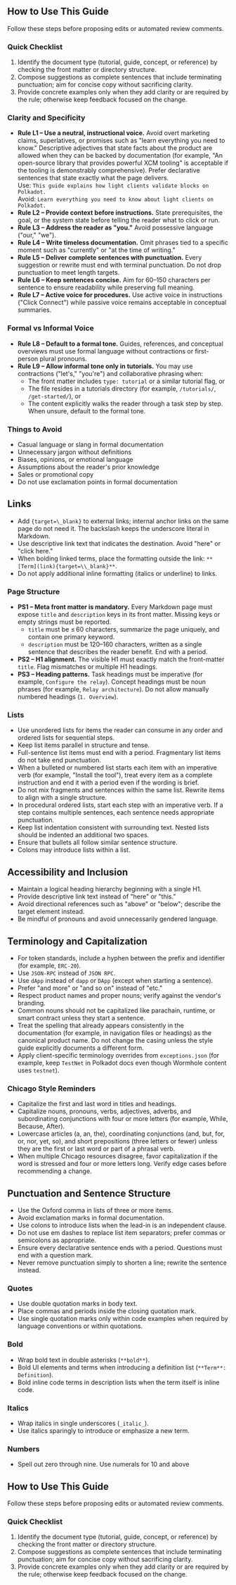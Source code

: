 ## How to Use This Guide

Follow these steps before proposing edits or automated review comments.

### Quick Checklist

1. Identify the document type (tutorial, guide, concept, or reference) by checking the front matter or directory structure.
2. Compose suggestions as complete sentences that include terminating punctuation; aim for concise copy without sacrificing clarity.
3. Provide concrete examples only when they add clarity or are required by the rule; otherwise keep feedback focused on the change.

### Clarity and Specificity
- **Rule L1 – Use a neutral, instructional voice.** Avoid overt marketing claims, superlatives, or promises such as "learn everything you need to know." Descriptive adjectives that state facts about the product are allowed when they can be backed by documentation (for example, "An open-source library that provides powerful XCM tooling" is acceptable if the tooling is demonstrably comprehensive). Prefer declarative sentences that state exactly what the page delivers.  
  Use: `This guide explains how light clients validate blocks on Polkadot.`  
  Avoid: `Learn everything you need to know about light clients on Polkadot.`
- **Rule L2 – Provide context before instructions.** State prerequisites, the goal, or the system state before telling the reader what to click or run.
- **Rule L3 – Address the reader as "you."** Avoid possessive language ("our," "we").
- **Rule L4 – Write timeless documentation.** Omit phrases tied to a specific moment such as "currently" or "at the time of writing."
- **Rule L5 – Deliver complete sentences with punctuation.** Every suggestion or rewrite must end with terminal punctuation. Do not drop punctuation to meet length targets.
- **Rule L6 – Keep sentences concise.** Aim for 60–150 characters per sentence to ensure readability while preserving full meaning.
- **Rule L7 – Active voice for procedures.** Use active voice in instructions ("Click Connect") while passive voice remains acceptable in conceptual summaries.

### Formal vs Informal Voice
- **Rule L8 – Default to a formal tone.** Guides, references, and conceptual overviews must use formal language without contractions or first-person plural pronouns.
- **Rule L9 – Allow informal tone only in tutorials.** You may use contractions ("let's," "you're") and collaborative phrasing when:
  - The front matter includes `type: tutorial` or a similar tutorial flag, or
  - The file resides in a tutorials directory (for example, `/tutorials/`, `/get-started/`), or
  - The content explicitly walks the reader through a task step by step.  
  When unsure, default to the formal tone.

### Things to Avoid
- Casual language or slang in formal documentation
- Unnecessary jargon without definitions
- Biases, opinions, or emotional language
- Assumptions about the reader's prior knowledge
- Sales or promotional copy
- Do not use exclamation points in formal documentation

## Links
- Add `{target=\_blank}` to external links; internal anchor links on the same page do not need it. The backslash keeps the underscore literal in Markdown.
- Use descriptive link text that indicates the destination. Avoid "here" or "click here."
- When bolding linked terms, place the formatting outside the link: `**[Term](link){target=\\_blank}**`.
- Do not apply additional inline formatting (italics or underline) to links.

### Page Structure
- **PS1 – Meta front matter is mandatory.** Every Markdown page must expose `title` and `description` keys in its front matter. Missing keys or empty strings must be reported.
  - `title` must be ≤ 60 characters, summarize the page uniquely, and contain one primary keyword.
  - `description` must be 120–160 characters, written as a single sentence that describes the reader benefit. End with a period.
- **PS2 – H1 alignment.** The visible H1 must exactly match the front-matter `title`. Flag mismatches or multiple H1 headings.
- **PS3 – Heading patterns.** Task headings must be imperative (for example, `Configure the relay`). Concept headings must be noun phrases (for example, `Relay architecture`). Do not allow manually numbered headings (`1. Overview`).

### Lists
- Use unordered lists for items the reader can consume in any order and ordered lists for sequential steps.
- Keep list items parallel in structure and tense.
- Full-sentence list items must end with a period. Fragmentary list items do not take end punctuation.
- When a bulleted or numbered list starts each item with an imperative verb (for example, "Install the tool"), treat every item as a complete instruction and end it with a period even if the wording is brief.
- Do not mix fragments and sentences within the same list. Rewrite items to align with a single structure.
- In procedural ordered lists, start each step with an imperative verb. If a step contains multiple sentences, each sentence needs appropriate punctuation.
- Keep list indentation consistent with surrounding text. Nested lists should be indented an additional two spaces.
- Ensure that bullets all follow similar sentence structure.
- Colons may introduce lists within a list.

## Accessibility and Inclusion
- Maintain a logical heading hierarchy beginning with a single H1.
- Provide descriptive link text instead of "here" or "this."
- Avoid directional references such as "above" or "below"; describe the target element instead.
- Be mindful of pronouns and avoid unnecessarily gendered language.

## Terminology and Capitalization
- For token standards, include a hyphen between the prefix and identifier (for example, `ERC-20`).
- Use `JSON-RPC` instead of `JSON RPC`.
- Use `dApp` instead of `dapp` or `DApp` (except when starting a sentence).
- Prefer "and more" or "and so on" instead of "etc."
- Respect product names and proper nouns; verify against the vendor's branding.
- Common nouns should not be capitalized like parachain, runtime, or smart contract unless they start a sentence.
- Treat the spelling that already appears consistently in the documentation (for example, in navigation files or headings) as the canonical product name. Do not change the casing unless the style guide explicitly documents a different form.
- Apply client-specific terminology overrides from `exceptions.json` (for example, keep `TestNet` in Polkadot docs even though Wormhole content uses `testnet`).

### Chicago Style Reminders
- Capitalize the first and last word in titles and headings.
- Capitalize nouns, pronouns, verbs, adjectives, adverbs, and subordinating conjunctions with four or more letters (for example, While, Because, After).
- Lowercase articles (a, an, the), coordinating conjunctions (and, but, for, or, nor, yet, so), and short prepositions (three letters or fewer) unless they are the first or last word or part of a phrasal verb.
- When multiple Chicago resources disagree, favor capitalization if the word is stressed and four or more letters long. Verify edge cases before recommending a change.

## Punctuation and Sentence Structure
- Use the Oxford comma in lists of three or more items.
- Avoid exclamation marks in formal documentation.
- Use colons to introduce lists when the lead-in is an independent clause.
- Do not use em dashes to replace list item separators; prefer commas or semicolons as appropriate.
- Ensure every declarative sentence ends with a period. Questions must end with a question mark.
- Never remove punctuation simply to shorten a line; rewrite the sentence instead.


### Quotes
- Use double quotation marks in body text.
- Place commas and periods inside the closing quotation mark.
- Use single quotation marks only within code examples when required by language conventions or within quotations.

### Bold
- Wrap bold text in double asterisks (`**bold**`).
- Bold UI elements and terms when introducing a definition list (`**Term**: Definition`).
- Bold inline code terms in description lists when the term itself is inline code.

### Italics
- Wrap italics in single underscores (`_italic_`).
- Use italics sparingly to introduce or emphasize a new term.

### Numbers
- Spell out zero through nine. Use numerals for 10 and above

## How to Use This Guide

Follow these steps before proposing edits or automated review comments.

### Quick Checklist

1. Identify the document type (tutorial, guide, concept, or reference) by checking the front matter or directory structure.
2. Compose suggestions as complete sentences that include terminating punctuation; aim for concise copy without sacrificing clarity.
3. Provide concrete examples only when they add clarity or are required by the rule; otherwise keep feedback focused on the change.


